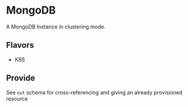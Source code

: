 # MongoDB


A MongoDB Instance in clustering mode.

## Flavors

- K8S

## Provide

See `out` schema for cross-referencing and giving an already provisioned resource
